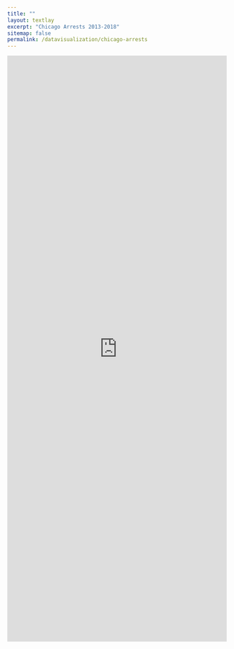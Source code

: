 ```yaml
---
title: ""
layout: textlay
excerpt: "Chicago Arrests 2013-2018"
sitemap: false
permalink: /datavisualization/chicago-arrests
---
```


<iframe width="100%" height="1345" frameborder="0"
  src="https://observablehq.com/embed/b2b7ec6f6c098437@754?cells=t6%2Cviewof+granularity%2Cviewof+selection%2Ccontainer%2Ct2"></iframe>